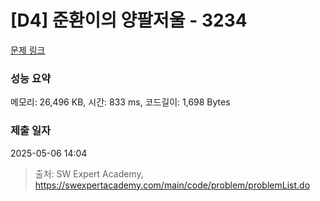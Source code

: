 # [D4] 준환이의 양팔저울 - 3234 

[문제 링크](https://swexpertacademy.com/main/code/problem/problemDetail.do?contestProbId=AWAe7XSKfUUDFAUw) 

### 성능 요약

메모리: 26,496 KB, 시간: 833 ms, 코드길이: 1,698 Bytes

### 제출 일자

2025-05-06 14:04



> 출처: SW Expert Academy, https://swexpertacademy.com/main/code/problem/problemList.do